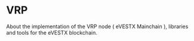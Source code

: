 # VRP
About the implementation of the VRP node ( eVESTX Mainchain ), libraries and tools for the eVESTX blockchain.
